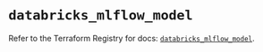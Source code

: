 # `databricks_mlflow_model`

Refer to the Terraform Registry for docs: [`databricks_mlflow_model`](https://registry.terraform.io/providers/databricks/databricks/1.40.0/docs/resources/mlflow_model).
